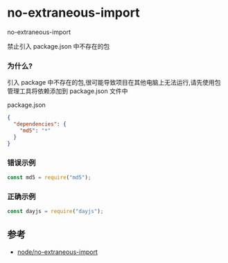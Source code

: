 # no-extraneous-import

no-extraneous-import

禁止引入 package.json 中不存在的包

### 为什么?

引入 package 中不存在的包,很可能导致项目在其他电脑上无法运行,请先使用包管理工具将依赖添加到 package.json 文件中

package.json

```json
{
  "dependencies": {
    "md5": "*"
  }
}
```

### 错误示例

```js
const md5 = require("md5");
```

### 正确示例

```js
const dayjs = require("dayjs");
```

## 参考

- [node/no-extraneous-import](https://github.com/mysticatea/eslint-plugin-node/blob/master/docs/rules/no-extraneous-import.md)
